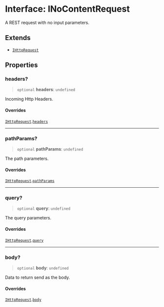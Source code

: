 # Interface: INoContentRequest

A REST request with no input parameters.

## Extends

- [`IHttpRequest`](IHttpRequest.md)

## Properties

### headers?

> `optional` **headers**: `undefined`

Incoming Http Headers.

#### Overrides

[`IHttpRequest`](IHttpRequest.md).[`headers`](IHttpRequest.md#headers)

***

### pathParams?

> `optional` **pathParams**: `undefined`

The path parameters.

#### Overrides

[`IHttpRequest`](IHttpRequest.md).[`pathParams`](IHttpRequest.md#pathparams)

***

### query?

> `optional` **query**: `undefined`

The query parameters.

#### Overrides

[`IHttpRequest`](IHttpRequest.md).[`query`](IHttpRequest.md#query)

***

### body?

> `optional` **body**: `undefined`

Data to return send as the body.

#### Overrides

[`IHttpRequest`](IHttpRequest.md).[`body`](IHttpRequest.md#body)
